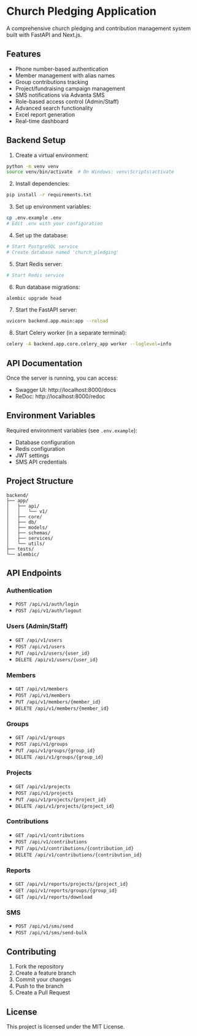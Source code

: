 # Church Pledging Application

A comprehensive church pledging and contribution management system built with FastAPI and Next.js.

## Features

- Phone number-based authentication
- Member management with alias names
- Group contributions tracking
- Project/fundraising campaign management
- SMS notifications via Advanta SMS
- Role-based access control (Admin/Staff)
- Advanced search functionality
- Excel report generation
- Real-time dashboard

## Backend Setup

1. Create a virtual environment:
```bash
python -m venv venv
source venv/bin/activate  # On Windows: venv\Scripts\activate
```

2. Install dependencies:
```bash
pip install -r requirements.txt
```

3. Set up environment variables:
```bash
cp .env.example .env
# Edit .env with your configuration
```

4. Set up the database:
```bash
# Start PostgreSQL service
# Create database named 'church_pledging'
```

5. Start Redis server:
```bash
# Start Redis service
```

6. Run database migrations:
```bash
alembic upgrade head
```

7. Start the FastAPI server:
```bash
uvicorn backend.app.main:app --reload
```

8. Start Celery worker (in a separate terminal):
```bash
celery -A backend.app.core.celery_app worker --loglevel=info
```

## API Documentation

Once the server is running, you can access:
- Swagger UI: http://localhost:8000/docs
- ReDoc: http://localhost:8000/redoc

## Environment Variables

Required environment variables (see `.env.example`):
- Database configuration
- Redis configuration
- JWT settings
- SMS API credentials

## Project Structure

```
backend/
├── app/
│   ├── api/
│   │   └── v1/
│   ├── core/
│   ├── db/
│   ├── models/
│   ├── schemas/
│   ├── services/
│   └── utils/
├── tests/
└── alembic/
```

## API Endpoints

### Authentication
- `POST /api/v1/auth/login`
- `POST /api/v1/auth/logout`

### Users (Admin/Staff)
- `GET /api/v1/users`
- `POST /api/v1/users`
- `PUT /api/v1/users/{user_id}`
- `DELETE /api/v1/users/{user_id}`

### Members
- `GET /api/v1/members`
- `POST /api/v1/members`
- `PUT /api/v1/members/{member_id}`
- `DELETE /api/v1/members/{member_id}`

### Groups
- `GET /api/v1/groups`
- `POST /api/v1/groups`
- `PUT /api/v1/groups/{group_id}`
- `DELETE /api/v1/groups/{group_id}`

### Projects
- `GET /api/v1/projects`
- `POST /api/v1/projects`
- `PUT /api/v1/projects/{project_id}`
- `DELETE /api/v1/projects/{project_id}`

### Contributions
- `GET /api/v1/contributions`
- `POST /api/v1/contributions`
- `PUT /api/v1/contributions/{contribution_id}`
- `DELETE /api/v1/contributions/{contribution_id}`

### Reports
- `GET /api/v1/reports/projects/{project_id}`
- `GET /api/v1/reports/groups/{group_id}`
- `GET /api/v1/reports/download`

### SMS
- `POST /api/v1/sms/send`
- `POST /api/v1/sms/send-bulk`

## Contributing

1. Fork the repository
2. Create a feature branch
3. Commit your changes
4. Push to the branch
5. Create a Pull Request

## License

This project is licensed under the MIT License. 